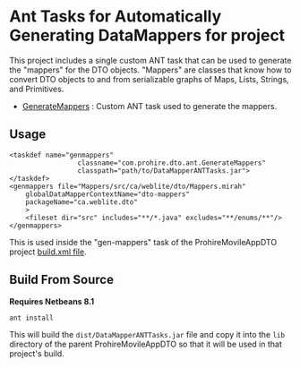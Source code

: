 # Ant Tasks for Automatically Generating DataMappers for project

This project includes a single custom ANT task that can be used to generate the "mappers"
for the DTO objects.  "Mappers" are classes that know how to convert DTO objects to and from
serializable graphs of Maps, Lists, Strings, and Primitives. 

* [GenerateMappers](src/ca/weblite/dto/ant/GenerateMappers.java) : Custom ANT task used to generate the mappers.

## Usage

~~~~
<taskdef name="genmappers" 
                 classname="com.prohire.dto.ant.GenerateMappers" 
                 classpath="path/to/DataMapperANTTasks.jar">
</taskdef>
<genmappers file="Mappers/src/ca/weblite/dto/Mappers.mirah"
    globalDataMapperContextName="dto-mappers"
    packageName="ca.weblite.dto"
    >
    <fileset dir="src" includes="**/*.java" excludes="**/enums/**"/>
</genmappers>
~~~~

This is used inside the "gen-mappers" task of the ProhireMovileAppDTO project [build.xml file](../build.xml).

## Build From Source

**Requires Netbeans 8.1**

~~~
ant install
~~~

This will build the `dist/DataMapperANTTasks.jar` file and copy it into the `lib` directory of the parent ProhireMovileAppDTO so that it will be used in that project's build.
